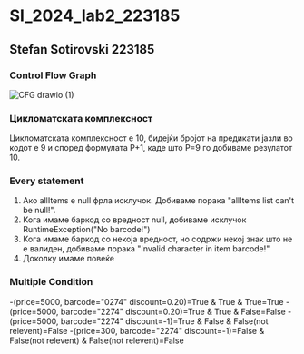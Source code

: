 # SI_2024_lab2_223185

## Stefan Sotirovski 223185

### Control Flow Graph

![CFG drawio (1)](https://github.com/SteFanRoaylSotIrovsKi/SI_2024_lab2_223185/assets/166416103/852ea3fc-4078-4903-bf88-8f2be79870da)


### Цикломатската комплексност
Цикломатската комплексност е 10, бидејќи бројот на предикати јазли во кодот е 9 и според формулата P+1, каде што P=9 го добиваме резулатот 10.

### Every statement
1. Ако allItems е null фрла исклучок. Добиваме порака "allItems list can't be null!". 
2. Кога имаме баркод со вредност null, добиваме исклучок RuntimeException("No barcode!")
3. Кога имаме баркод со некоја вредност, но содржи некој знак што не е валиден, добиваме порака "Invalid character in item barcode!"
4. Доколку имаме повеќе

### Multiple Condition
-(price=5000, barcode="0274" discount=0.20)=True & True & True=True
-(price=5000, barcode="2274" discount=0.20)=True & True & False=False
-(price=5000, barcode="2274" discount=-1)=True & False & False(not relevent)=False
-(price=300, barcode="2274" discount=-1)=False & False(not relevent) & False(not relevent)=False
